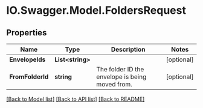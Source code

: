# IO.Swagger.Model.FoldersRequest
## Properties

Name | Type | Description | Notes
------------ | ------------- | ------------- | -------------
**EnvelopeIds** | **List&lt;string&gt;** |  | [optional] 
**FromFolderId** | **string** |  The folder ID the envelope is being moved from. | [optional] 

[[Back to Model list]](../README.md#documentation-for-models) [[Back to API list]](../README.md#documentation-for-api-endpoints) [[Back to README]](../README.md)

